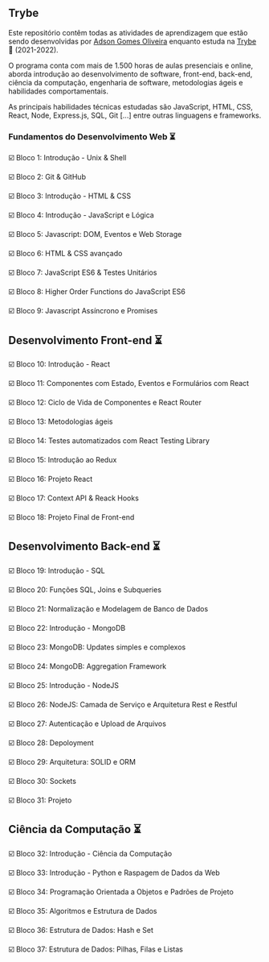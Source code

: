 ## Trybe

Este repositório contêm todas as atividades de aprendizagem que estão sendo desenvolvidas por [Adson Gomes Oliveira](https://www.linkedin.com/in/adson-gomes-oliveira/) enquanto estuda na [Trybe](https://www.betrybe.com/) :rocket: (2021-2022).

O programa conta com mais de 1.500 horas de aulas presenciais e online, aborda introdução ao desenvolvimento de software, front-end, back-end, ciência da computação, engenharia de software, metodologias ágeis e habilidades comportamentais.

As principais habilidades técnicas estudadas são JavaScript, HTML, CSS, React, Node, Express.js, SQL, Git [...] entre outras linguagens e frameworks.

### Fundamentos do Desenvolvimento Web :hourglass_flowing_sand:

:ballot_box_with_check: Bloco 1: Introdução - Unix & Shell

:ballot_box_with_check: Bloco 2: Git & GitHub

:ballot_box_with_check: Bloco 3: Introdução - HTML & CSS

:ballot_box_with_check: Bloco 4: Introdução - JavaScript e Lógica

:ballot_box_with_check: Bloco 5: Javascript: DOM, Eventos e Web Storage

:ballot_box_with_check: Bloco 6: HTML & CSS avançado

:ballot_box_with_check: Bloco 7: JavaScript ES6 & Testes Unitários

:ballot_box_with_check: Bloco 8: Higher Order Functions do JavaScript ES6

:ballot_box_with_check: Bloco 9: Javascript Assíncrono e Promises

## Desenvolvimento Front-end :hourglass_flowing_sand:

:ballot_box_with_check: Bloco 10: Introdução - React

:ballot_box_with_check: Bloco 11: Componentes com Estado, Eventos e Formulários com React

:ballot_box_with_check: Bloco 12: Ciclo de Vida de Componentes e React Router

:ballot_box_with_check: Bloco 13: Metodologias ágeis

:ballot_box_with_check: Bloco 14: Testes automatizados com React Testing Library

:ballot_box_with_check: Bloco 15: Introdução ao Redux

:ballot_box_with_check: Bloco 16: Projeto React

:ballot_box_with_check: Bloco 17: Context API & Reack Hooks

:ballot_box_with_check: Bloco 18: Projeto Final de Front-end

## Desenvolvimento Back-end :hourglass_flowing_sand:

:ballot_box_with_check: Bloco 19: Introdução - SQL

:ballot_box_with_check: Bloco 20: Funções SQL, Joins e Subqueries

:ballot_box_with_check: Bloco 21: Normalização e Modelagem de Banco de Dados

:ballot_box_with_check: Bloco 22: Introdução - MongoDB

:ballot_box_with_check: Bloco 23: MongoDB: Updates simples e complexos

:ballot_box_with_check: Bloco 24: MongoDB: Aggregation Framework

:ballot_box_with_check: Bloco 25: Introdução - NodeJS

:ballot_box_with_check: Bloco 26: NodeJS: Camada de Serviço e Arquitetura Rest e Restful

:ballot_box_with_check: Bloco 27: Autenticação e Upload de Arquivos

:ballot_box_with_check: Bloco 28: Depoloyment

:ballot_box_with_check: Bloco 29: Arquitetura: SOLID e ORM

:ballot_box_with_check: Bloco 30: Sockets

:ballot_box_with_check: Bloco 31: Projeto

## Ciência da Computação :hourglass_flowing_sand:

:ballot_box_with_check: Bloco 32: Introdução - Ciência da Computação

:ballot_box_with_check: Bloco 33: Introdução - Python e Raspagem de Dados da Web

:ballot_box_with_check: Bloco 34: Programação Orientada a Objetos e Padrões de Projeto

:ballot_box_with_check: Bloco 35: Algoritmos e Estrutura de Dados

:ballot_box_with_check: Bloco 36: Estrutura de Dados: Hash e Set

:ballot_box_with_check: Bloco 37: Estrutura de Dados: Pilhas, Filas e Listas
